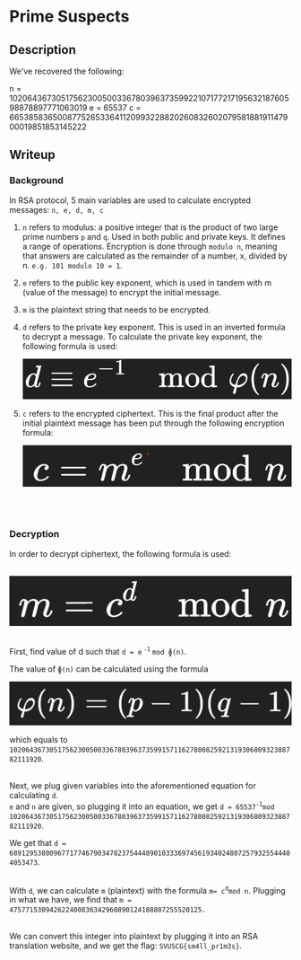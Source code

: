 # Prime Suspects

## Description
We've recovered the following:

n = 102064367305175623005003367803963735992210717721719563218760598878897771063019 e = 65537 c = 66538583650087752653364112099322882026083260207958188191147900019851853145222

## Writeup

### Background

In RSA protocol, 5 main variables are used to calculate encrypted messages: `n, e, d, m, c`
1. `n` refers to modulus: a positive integer that is the product of two large prime numbers `p` and `q`. Used in both public and private keys. It defines a range of operations. Encryption is done through `modulo n`, meaning that answers are calculated as the remainder of a number, x, divided by n. `e.g. 101 modulo 10 = 1`.
2. `e` refers to the public key exponent, which is used in tandem with m (value of the message) to encrypt the initial message.
3. `m` is the plaintext string that needs to be encrypted.
4. `d` refers to the private key exponent. This is used in an inverted formula to decrypt a message. To calculate the private key exponent, the following formula is used:

    ![d Formula](Screenshots/dFormula.png)

5. `c` refers to the encrypted ciphertext. This is the final product after the initial plaintext message has been put through the following encryption formula:

    ![c Formula](Screenshots/cFormula.png)
<br>
<br>


### Decryption
In order to decrypt ciphertext, the following formula is used:

&nbsp;&nbsp;&nbsp;&nbsp; ![m Formula](Screenshots/mFormula.png)
<br>
<br>

First, find value of d such that `d = e`<sup> `-1` </sup> `mod ɸ(n)`.

The value of `ɸ(n)` can be calculated using the formula

![Euler's Totient Formula](Screenshots/eulerFormula.png)

 which equals to `102064367305175623005003367803963735991571162780082592131930680932388782111920`.
<br>
<br>

Next, we plug given variables into the aforementioned equation for calculating `d`.   
`e` and `n` are given, so plugging it into an equation, we get `d = 65537`<sup>`-1`</sup>`mod 102064367305175623005003367803963735991571162780082592131930680932388782111920`.   
  
We get that `d = 68912953800967717746790347823754448901033369745619340248072579325544404053473`.
<br>
<br>

With `d`, we can calculate `m` (plaintext) with the formula `m= c`<sup>`d`</sup>`mod n`. Plugging in what we have, we find that `m = 475771530942622400836342960890124188807255520125.`
<br>
<br>

We can convert this integer into plaintext by plugging it into an RSA translation website, and we get the flag: `SVUSCG{sm4ll_pr1m3s}`.
